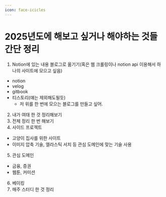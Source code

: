 ```yaml
---
icon: face-icicles
---
```


# 2025년도에 해보고 싶거나 해야하는 것들 간단 정리

1. Notion에 있는 내용 블로그로 옮기기(혹은 웹 크롤링이나 notion api 이용해서 하나의 사이트에 모으고 싶음)

* notion
* velog
* gitbook
* 티스토리(얘는 제외해도될듯)
  * 저 위를 한 번에 모으는 블로그를 만들고 싶어.

2. 내가 여태 한 것 정리해보기
3. 전체 정리 한 번 해보기
4. 사이드 프로젝트

* 고양이 집사를 위한 사이트
* 이미지 압축 기술, 엘라스틱 서치 등 관심 도메인에 맞는 기술 사용

5. 관심 도메인

* 금융, 증권
* 웹툰, 커미션

6. 베이킹
7. 매주 스터디 한 것 정리
